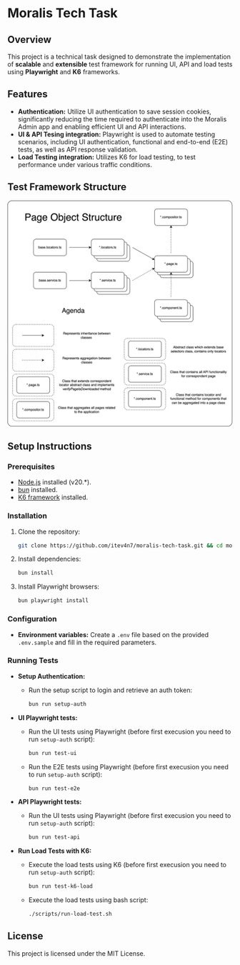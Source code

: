 # Moralis Tech Task

## Overview

This project is a technical task designed to demonstrate the implementation of **scalable** and **extensible** test framework for running UI, API and load tests using **Playwright** and **K6** frameworks.

## Features

- **Authentication:** Utilize UI authentication to save session cookies, significantly reducing the time required to authenticate into the Moralis Admin app and enabling efficient UI and API interactions.
- **UI & API Tesing integration:** Playwright is used to automate testing scenarios, including UI authentication, functional and end-to-end (E2E) tests, as well as API response validation.
- **Load Testing integration:** Utilizes K6 for load testing, to test performance under various traffic conditions.

## Test Framework Structure

![Diagram of Page Object Structure](./pos_diagram.png)

## Setup Instructions

### Prerequisites

- [Node.js](https://nodejs.org/en) installed (v20.\*).
- [bun](https://bun.sh/) installed.
- [K6 framework](https://k6.io/docs/get-started/installation/) installed.

### Installation

1. Clone the repository:
   ```bash
   git clone https://github.com/itev4n7/moralis-tech-task.git && cd moralis-tech-task
   ```
2. Install dependencies:
   ```bash
   bun install
   ```
3. Install Playwright browsers:
   ```bash
   bun playwright install
   ```

### Configuration

- **Environment variables:** Create a `.env` file based on the provided `.env.sample` and fill in the required parameters.

### Running Tests

- **Setup Authentication:**

  - Run the setup script to login and retrieve an auth token:
    ```bash
    bun run setup-auth
    ```

- **UI Playwright tests:**

  - Run the UI tests using Playwright (before first execusion you need to run `setup-auth` script):
    ```bash
    bun run test-ui
    ```
  - Run the E2E tests using Playwright (before first execusion you need to run `setup-auth` script):
    ```bash
    bun run test-e2e
    ```

- **API Playwright tests:**

  - Run the UI tests using Playwright (before first execusion you need to run `setup-auth` script):
    ```bash
    bun run test-api
    ```

- **Run Load Tests with K6:**

  - Execute the load tests using K6 (before first execusion you need to run `setup-auth` script):
    ```bash
    bun run test-k6-load
    ```
  - Execute the load tests using bash script:
    ```bash
    ./scripts/run-load-test.sh
    ```

## License

This project is licensed under the MIT License.
